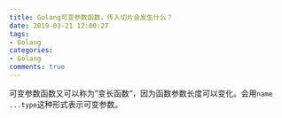 ```yaml
---
title: Golang可变参数函数，传入切片会发生什么？
date: 2019-03-21 12:00:27
tags:
- Golang
categories:
- Golang
comments: true
---
```


可变参数函数又可以称为”变长函数“，因为函数参数长度可以变化。会用`name ...type`这种形式表示可变参数。

<!-- more -->